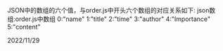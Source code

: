 JSON中的数组的六个值，与order.js中开头六个数组的对应关系如下:
json数组:order.js中数组
0:"name"
1:"title"
2:"time"
3:"author"
4:"Importance"
5:"content"

2022/11/29